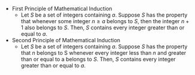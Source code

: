 
- First Principle of Mathematical Induction 
	- Let $S$ be a set of integers containing $a$. Suppose $S$ has the property that whenever some integer $n ≥ a$ belongs to $S$, then the integer $n + 1$ also belongs to $S$. Then, $S$ contains every integer greater than or equal to $a$.
- Second Principle of Mathematical Induction
	- Let $S$ be a set of integers containing $a$. Suppose $S$ has the property that $n$ belongs to S whenever every integer less than $n$ and greater than or equal to a belongs to $S$. Then, $S$ contains every integer greater than or equal to $a$.

